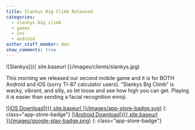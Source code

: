 ```yaml
---
title: Slankys Big Climb Released
categories:
  - slankys big climb
  - games
  - ios
  - android
author_staff_member: dan
show_comments: true
---
```


![Slankys]({{ site.baseurl }}/images/clients/slankys.jpg)

This morning we released our second mobile game and it is for BOTH Android and iOS (sorry TI-87 calculator users). “Slankys Big Climb” is wacky, vibrant, and silly, so let loose and see how high you can get. Playing it is easier than sending a facial recognition emoji.

[![iOS Download]({{ site.baseurl }}/images/app-store-badge.svg)](https://itunes.apple.com/us/app/slankys-big-climb-endless-run/id1280790074?mt=8)
{: class="app-store-badge"}
[![Android Download]({{ site.baseurl }}/images/google-play-badge.png)](https://play.google.com/store/apps/details?id=com.base11studios.infiniteclimb&hl=en)
{: class="app-store-badge"}
